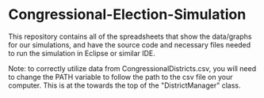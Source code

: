# Congressional-Election-Simulation

This repository contains all of the spreadsheets that show the data/graphs for our simulations, and have the source code and necessary files needed to run the simulation in Eclipse or similar IDE. 

Note: to correctly utilize data from CongressionalDistricts.csv, you will need to change the PATH variable to follow the path to the csv file on your computer. This is at the towards the top of the "DistrictManager" class.

